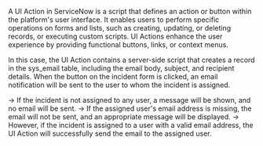 A UI Action in ServiceNow is a script that defines an action or button within the platform's user interface. It enables users to perform specific operations on forms and lists, such as creating, updating, or deleting records, or executing custom scripts. UI Actions enhance the user experience by providing functional buttons, links, or context menus.

In this case, the UI Action contains a server-side script that creates a record in the sys_email table, including the email body, subject, and recipient details.
When the button on the incident form is clicked, an email notification will be sent to the user to whom the incident is assigned.

-> If the incident is not assigned to any user, a message will be shown, and no email will be sent.
-> If the assigned user's email address is missing, the email will not be sent, and an appropriate message will be displayed.
-> However, if the incident is assigned to a user with a valid email address, the UI Action will successfully send the email to the assigned user.
